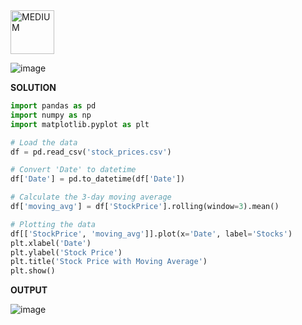 <img src="https://img.shields.io/badge/MEDIUM-orange" alt="MEDIUM" width="70">

![image](https://github.com/user-attachments/assets/5a6d86bd-a7fc-4c8b-a581-6c5517d8c700)

**SOLUTION**

```python
import pandas as pd
import numpy as np
import matplotlib.pyplot as plt

# Load the data
df = pd.read_csv('stock_prices.csv')

# Convert 'Date' to datetime
df['Date'] = pd.to_datetime(df['Date'])

# Calculate the 3-day moving average
df['moving_avg'] = df['StockPrice'].rolling(window=3).mean()

# Plotting the data
df[['StockPrice', 'moving_avg']].plot(x='Date', label='Stocks')
plt.xlabel('Date')
plt.ylabel('Stock Price')
plt.title('Stock Price with Moving Average')
plt.show()

```
**OUTPUT**

![image](https://github.com/user-attachments/assets/f390b688-35b3-49e5-920f-ab5059a51d63)

